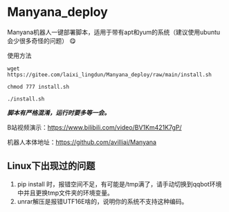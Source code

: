# Manyana_deploy
Manyana机器人一键部署脚本，适用于带有apt和yum的系统（建议使用ubuntu会少很多奇怪的问题） :yum: 

使用方法


`wget https://gitee.com/laixi_lingdun/Manyana_deploy/raw/main/install.sh`

`chmod 777 install.sh`

`./install.sh`

 **_脚本有严格混淆，运行时要多等一会。_** 


B站视频演示：https://www.bilibili.com/video/BV1Km421K7gP/

机器人本体地址：https://github.com/avilliai/Manyana


## Linux下出现过的问题
1. pip install 时，报错空间不足，有可能是/tmp满了，请手动切换到qqbot环境中并且更换tmp文件夹的环境变量。
2. unrar解压是报错UTF16E啥的，说明你的系统不支持这种编码。


